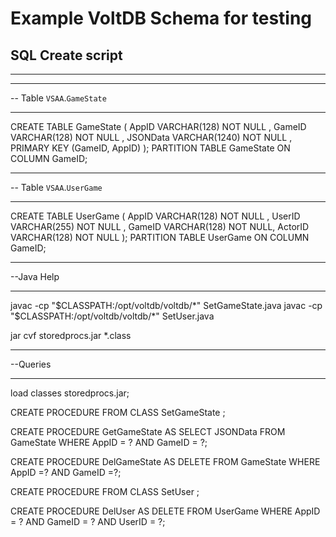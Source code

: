 Example VoltDB Schema for testing
===

SQL Create script
---
---

-- -----------------------------------------------------
-- Table `VSAA`.`GameState`
-- -----------------------------------------------------

CREATE TABLE GameState (
  AppID VARCHAR(128) NOT NULL ,
  GameID VARCHAR(128) NOT NULL ,
  JSONData VARCHAR(1240) NOT NULL ,
  PRIMARY KEY (GameID, AppID)
);
PARTITION TABLE GameState ON COLUMN GameID;


-- -----------------------------------------------------
-- Table `VSAA`.`UserGame`
-- -----------------------------------------------------

CREATE TABLE UserGame (
  AppID VARCHAR(128) NOT NULL ,
  UserID VARCHAR(255) NOT NULL ,
  GameID VARCHAR(128) NOT NULL,
  ActorID VARCHAR(128) NOT NULL
  );
PARTITION TABLE UserGame ON COLUMN GameID;

-- -------------------------------------------------------
--Java Help
-- -------------------------------------------------------

javac -cp "$CLASSPATH:/opt/voltdb/voltdb/*" SetGameState.java
javac -cp "$CLASSPATH:/opt/voltdb/voltdb/*" SetUser.java

jar cvf storedprocs.jar *.class

-- -------------------------------------------------------
--Queries
-- -------------------------------------------------------

load classes storedprocs.jar;

CREATE PROCEDURE FROM CLASS SetGameState ;

CREATE PROCEDURE GetGameState AS SELECT JSONData FROM GameState WHERE AppID = ? AND GameID = ?;

CREATE PROCEDURE DelGameState AS DELETE FROM GameState WHERE AppID =? AND GameID =?;

CREATE PROCEDURE FROM CLASS SetUser ;

CREATE PROCEDURE DelUser AS DELETE FROM UserGame WHERE AppID = ? AND GameID = ? AND UserID = ?;
